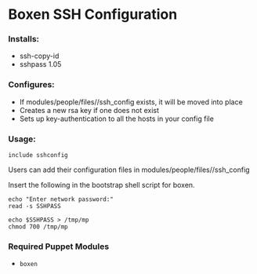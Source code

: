 # Boxen SSH Configuration 

### Installs:
- ssh-copy-id
- sshpass 1.05

### Configures:
- If modules/people/files/<github username>/ssh_config exists, it will be moved into place
- Creates a new rsa key if one does not exist
- Sets up key-authentication to all the hosts in your config file


### Usage:

```
include sshconfig
```

Users can add their configuration files in modules/people/files/<github username>/ssh_config


Insert the following in the bootstrap shell script for boxen.

```
echo "Enter network password:"
read -s SSHPASS

echo $SSHPASS > /tmp/mp
chmod 700 /tmp/mp
```

### Required Puppet Modules

* `boxen`